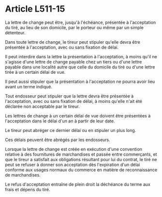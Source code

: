 # Article L511-15

La lettre de change peut être, jusqu'à l'échéance, présentée à l'acceptation du tiré, au lieu de son domicile, par le porteur ou même par un simple détenteur.

Dans toute lettre de change, le tireur peut stipuler qu'elle devra être présentée à l'acceptation, avec ou sans fixation de délai.

Il peut interdire dans la lettre la présentation à l'acceptation, à moins qu'il ne s'agisse d'une lettre de change payable chez un tiers ou d'une lettre payable dans une localité autre que celle du domicile du tiré ou d'une lettre tirée à un certain délai de vue.

Il peut aussi stipuler que la présentation à l'acceptation ne pourra avoir lieu avant un terme indiqué.

Tout endosseur peut stipuler que la lettre devra être présentée à l'acceptation, avec ou sans fixation de délai, à moins qu'elle n'ait été déclarée non acceptable par le tireur.

Les lettres de change à un certain délai de vue doivent être présentées à l'acceptation dans le délai d'un an à partir de leur date.

Le tireur peut abréger ce dernier délai ou en stipuler un plus long.

Ces délais peuvent être abrégés par les endosseurs.

Lorsque la lettre de change est créée en exécution d'une convention relative à des fournitures de marchandises et passée entre commerçants, et que le tireur a satisfait aux obligations résultant pour lui du contrat, le tiré ne peut se refuser à donner son acceptation dès l'expiration d'un délai conforme aux usages normaux du commerce en matière de reconnaissance de marchandises.

Le refus d'acceptation entraîne de plein droit la déchéance du terme aux frais et dépens du tiré.
